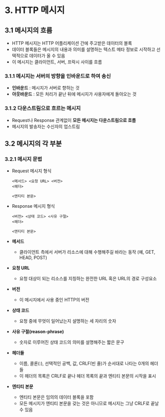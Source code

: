 # 3. HTTP 메시지

## 3.1 메시지의 흐름

- HTTP 메시지는 HTTP 어플리케이션 간에 주고받은 데이터의 블록
- 데이터 블록들은 메시지의 내용과 의미를 설명하는 텍스트 메타 정보로 시작하고 선택적으로 데이터가 올 수 있음
- 이 메시지는 클라이언트, 서버, 프락시 사이를 흐름

### 3.1.1 메시지는 서버의 방향을 인바운드로 하여 송신

- **인바운드** : 메시지가 서버로 향하는 것
- **아웃바운드** : 모든 처리가 끝난 뒤에 메시지가 사용자에게 돌아오는 것

### 3.1.2 다운스트림으로 흐르는 메시지

- Request나 Response 관계없이 **모든 메시지는 다운스트림으로 흐름**
- 메시지의 발송자는 수신자의 업스트림

## 3.2 메시지의 각 부분

### 3.2.1 메시지 문법

- Request 메시지 형식

  ```
  <메서드> <요청 URL> <버전>
  <헤더>
  
  <엔티티 본문>
  ```

- Response 메시지 형식

  ```
  <버전> <상태 코드> <사유 구절>
  <헤더>
  
  <엔티티 본문>
  ```

- **메서드**

  - 클라이언트 측에서 서버가 리소스에 대해 수행해주길 바라는 동작 (예, GET, HEAD, POST)

- **요청 URL**
  - 요청 대상이 되는 리소스를 지칭하는 완전한 URL 혹은 URL의 경로 구성요소
- **버전**
  - 이 메시지에서 사용 중인 HTTP의 버전
- **상태 코드**
  - 요청 중에 무엇이 일어났는지 설명하는 세 자리의 숫자
- **사유 구절(reason-phrase)**
  - 숫자로 이루어진 상태 코드의 의미를 설명해주는 짧은 문구
- **헤더들**
  - 이름, 콜론(:), 선택적인 공백, 값, CRLF(빈 줄)가 순서대로 나타는 0개의 헤더들
  - 이 헤더의 목록은 CRLF로 끝나 헤더 목록의 끝과 엔티티 본문의 시작을 표시
- **엔티티 본문**
  - 엔티티 본문은 임의의 데이터 블록을 포함
  - 모든 메시지가 엔티티 본문을 갖는 것은 아니므로 메시지는 그냥 CRLF로 끝날 수 있음